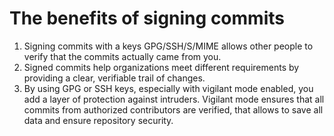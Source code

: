 # The benefits of signing commits
1. Signing commits with a keys GPG/SSH/S/MIME allows other people to verify that the commits actually came from you.
2. Signed commits help organizations meet different requirements by providing a clear, verifiable trail of changes.
3. By using GPG or SSH keys, especially with vigilant mode enabled, you add a layer of protection against intruders. Vigilant mode ensures that all commits from authorized contributors are verified, that allows to save all data and ensure repository security.